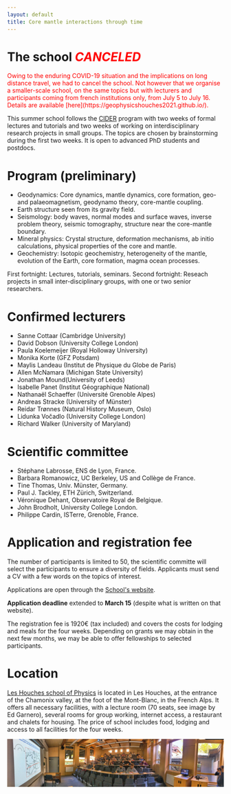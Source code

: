 ```yaml
---
layout: default
title: Core mantle interactions through time
---
```


# The school <span style="color:red">*CANCELED*</span>

<span style="color:red">
Owing to the enduring COVID-19 situation and
the implications on long distance travel, we had to cancel the
school. Not however that we organise a smaller-scale school, on the
same topics but with lecturers and participants coming from french
institutions only, from July 5 to July 16. Details are available [here](https://geophysicshouches2021.github.io/).
</span>


This summer school follows the
[CIDER](https://seismo.berkeley.edu/wiki_cider/Main_Page) program with
two weeks of formal lectures and tutorials and two weeks of working on interdisciplinary
research projects in small groups. The topics are chosen by
brainstorming during the first two weeks. It is open to advanced PhD
students and postdocs. 

# Program (preliminary)

* Geodynamics: Core dynamics, mantle dynamics, core formation, geo- and palaeomagnetism, geodynamo theory, core-mantle coupling.
* Earth structure seen from its gravity field.
* Seismology: body waves, normal modes and surface waves, inverse problem theory, seismic tomography, structure near the core-mantle boundary.
* Mineral physics: Crystal structure, deformation mechanisms, ab initio calculations, physical properties of the core and mantle.
* Geochemistry: Isotopic geochemistry, heterogeneity of the mantle, evolution of the Earth, core formation, magma ocean processes.

First fortnight: Lectures, tutorials, seminars.
Second fortnight: Reseach projects in small inter-disciplinary groups, with one or two
senior researchers. 

# Confirmed lecturers

* Sanne Cottaar (Cambridge University)
* David Dobson (University College London)
* Paula Koelemeijer (Royal Holloway University)
* Monika Korte (GFZ Potsdam)
* Maylis Landeau (Institut de Physique du Globe de Paris)
* Allen McNamara (Michigan State University)
* Jonathan Mound(University of Leeds)
* Isabelle Panet (Institut Géographique National)
* Nathanaël Schaeffer (Université Grenoble Alpes)
* Andreas Stracke (University of Münster)
* Reidar Trønnes (Natural History Museum, Oslo)
* Lidunka Vočadlo (University College London)
* Richard Walker (University of Maryland)

# Scientific committee

* Stéphane Labrosse, ENS de Lyon, France.
* Barbara Romanowicz, UC Berkeley, US and Collège de France.
* Tine Thomas, Univ. Münster, Germany.
* Paul J. Tackley, ETH Zürich, Switzerland.
* Véronique Dehant, Observatoire Royal de Belgique.
* John Brodholt, University College London.
* Philippe Cardin, ISTerre, Grenoble, France.


# Application and registration fee

The number of participants is limited to 50, the scientific committe will select
the participants to ensure a diversity of fields. Applicants must send
a CV with a few words on the topics of interest.

Applications are open through the [School's website](https://formulaires.univ-grenoble-alpes.fr/en/houches-application-form-july-2021).

**Application deadline** extended to **March 15** (despite what is
  written on that website).

The registration fee is 1920€ (tax included) and covers the costs for
lodging and meals for the four weeks. Depending on grants we may
obtain in the next few months, we may be able to offer fellowships to
selected participants.

<!-- Participants and lecturers may bring family to the school at their own -->
<!-- expanse, at a rate of 64.80€/day for age above 12 and 32.40€/day -->
<!-- for kids between 4 and 12 years old. Baby sitters may be arranged and -->
<!-- full day care could be accomdated in the village -->
<!-- [(https://www.leshouches.fr/education-enfance/centre-de-loisirs/)](https://www.leshouches.fr/education-enfance/centre-de-loisirs/). -->

# Location

[Les Houches school of Physics](https://www.houches-school-physics.com/)
is located in Les Houches, at the entrance of the Chamonix valley, at
the foot of the Mont-Blanc, in the French Alps. It offers all
necessary facilities, with a lecture room (70 seats, see image by Ed Garnero), several rooms
for group working, internet access, a restaurant and chalets for
housing. The price of school includes food, lodging and access to all
facilities for the four weeks. 

![LectureRoom](./assets/images/LectureRoom.jpg)
